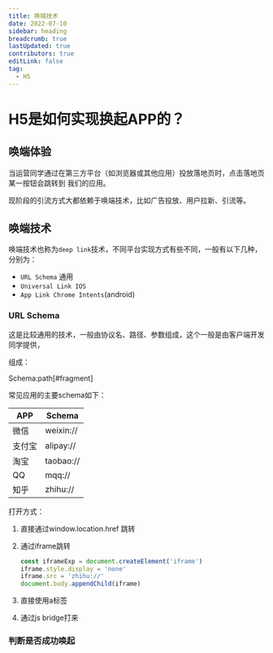 ```yaml
---
title: 唤端技术
date: 2022-07-10
sidebar: heading
breadcrumb: true
lastUpdated: true
contributors: true
editLink: false
tag:
  - H5
---
```

# H5是如何实现换起APP的？

## 唤端体验

当运营同学通过在第三方平台（如浏览器或其他应用）投放落地页时，点击落地页某一按钮会跳转到 我们的应用。

现阶段的引流方式大都依赖于唤端技术，比如广告投放、用户拉新、引流等。



## 唤端技术

唤端技术也称为`deep link`技术，不同平台实现方式有些不同，一般有以下几种，分别为：

- `URL Schema` 通用
- `Universal Link IOS`
- `App Link Chrome Intents`(android)

### URL Schema

这是比较通用的技术，一般由协议名、路径、参数组成，这个一般是由客户端开发同学提供，

组成：

Schema:path[#fragment]

常见应用的主要schema如下：

| APP    | Schema    |
| ------ | --------- |
| 微信   | weixin:// |
| 支付宝 | alipay:// |
| 淘宝   | taobao:// |
| QQ     | mqq://    |
| 知乎   | zhihu://  |

打开方式：

1. 直接通过window.location.href 跳转

2. 通过iframe跳转

    ```js
    const iframeExp = document.createElement('iframe')
    iframe.style.display = 'none'
    iframe.src = 'zhihu://'
    document.body.appendChild(iframe)
    
    ```

3. 直接使用a标签
4. 通过js bridge打来



### 判断是否成功唤起

